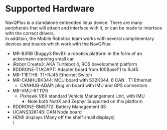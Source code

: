 # Supported Hardware

NavQPlus is a standalone embedded linux device. There are many peripherals that will attach and interface with it, or can be made to interface with the correct drivers. \
In addition, the Mobile Robotics team works with several complimentary devices and boards which work with the NavQPlus:

* MR-B3RB (Buggy3 RevB): a robotics platform in the form of an ackermann steering small car
* iRobot Create3:  AKA Turtlebot 4, ROS development platform
* RDDRONE-T1ADAPT:  Adapter board from 100BaseT1 to RJ45
* MR-T1ETH8: T1+RJ45 Ethernet Switch
* MR-CANHUBK344: MCU board with S32K344, 6 CAN , T1 Ethernet&#x20;
  * CANHUB-ADAP: plug on board with IMU and GPS connectors&#x20;
* MR-VMU-RT1176
  * Pixhawk V6X standard Vehicle Manangement Unit, with IMU
    * Note both NuttX and Zephyr Supported on this platform
* RDDRONE-BMS772: Battery Management 6S
* UCANS32K146: CAN Node board
* HDMI displays  (Many off the shelf small displays)\
  \

